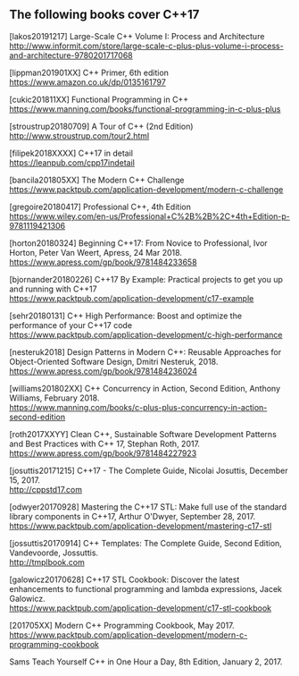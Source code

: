 The following books cover C++17
-------------------------------

[lakos20191217] Large-Scale C++ Volume I: Process and Architecture
  http://www.informit.com/store/large-scale-c-plus-plus-volume-i-process-and-architecture-9780201717068

[lippman201901XX] C++ Primer, 6th edition  
https://www.amazon.co.uk/dp/0135161797

[cukic201811XX] Functional Programming in C++  
https://www.manning.com/books/functional-programming-in-c-plus-plus

[stroustrup20180709] A Tour of C++ (2nd Edition)  
http://www.stroustrup.com/tour2.html

[filipek2018XXXX] C++17 in detail  
https://leanpub.com/cpp17indetail

[bancila201805XX] The Modern C++ Challenge  
https://www.packtpub.com/application-development/modern-c-challenge

[gregoire20180417] Professional C++, 4th Edition  
https://www.wiley.com/en-us/Professional+C%2B%2B%2C+4th+Edition-p-9781119421306

[horton20180324] Beginning C++17: From Novice to Professional, Ivor Horton, Peter Van Weert, Apress, 24 Mar 2018.  
https://www.apress.com/gp/book/9781484233658

[bjornander20180226] C++17 By Example: Practical projects to get you up and running with C++17  
https://www.packtpub.com/application-development/c17-example

[sehr20180131] C++ High Performance: Boost and optimize the performance of your C++17 code  
https://www.packtpub.com/application-development/c-high-performance

[nesteruk2018] Design Patterns in Modern C++: Reusable Approaches for Object-Oriented Software Design, Dmitri Nesteruk, 2018.  
https://www.apress.com/gp/book/9781484236024

[williams201802XX] C++ Concurrency in Action, Second Edition, Anthony Williams, February 2018.  
https://www.manning.com/books/c-plus-plus-concurrency-in-action-second-edition

[roth2017XXYY] Clean C++, Sustainable Software Development Patterns and Best Practices with C++ 17, Stephan Roth, 2017.  
https://www.apress.com/gp/book/9781484227923

[josuttis20171215] C++17 - The Complete Guide, Nicolai Josuttis, December 15, 2017.  
http://cppstd17.com

[odwyer20170928] Mastering the C++17 STL: Make full use of the standard library components in C++17, Arthur O'Dwyer, September 28, 2017.  
https://www.packtpub.com/application-development/mastering-c17-stl

[jossuttis20170914] C++ Templates: The Complete Guide, Second Edition, Vandevoorde, Jossuttis.  
http://tmplbook.com

[galowicz20170628] C++17 STL Cookbook: Discover the latest enhancements to functional programming and lambda expressions, Jacek Galowicz.  
https://www.packtpub.com/application-development/c17-stl-cookbook

[201705XX] Modern C++ Programming Cookbook, May 2017.  
https://www.packtpub.com/application-development/modern-c-programming-cookbook

Sams Teach Yourself C++ in One Hour a Day, 8th Edition, January 2, 2017.
